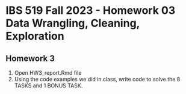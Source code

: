 # IBS 519 Fall 2023 - Homework 03 Data Wrangling, Cleaning, Exploration

## Homework 3

1. Open HW3_report.Rmd file
2. Using the code examples we did in class, write code to solve the 8 TASKS and 1 BONUS TASK.




